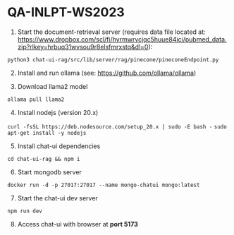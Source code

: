 # QA-INLPT-WS2023

1. Start the document-retrieval server (requires data file located at: https://www.dropbox.com/scl/fi/hyrmwrvcjqc5huue84ici/pubmed_data.zip?rlkey=hrbuq31wvsou9r8elsfmrxstq&dl=0): 

``python3 chat-ui-rag/src/lib/server/rag/pinecone/pineconeEndpoint.py``

2. Install and run ollama (see: https://github.com/ollama/ollama)

3. Download llama2 model

``ollama pull llama2``

4. Install nodejs (version 20.x)

``curl -fsSL https://deb.nodesource.com/setup_20.x | sudo -E bash -``
``sudo apt-get install -y nodejs``

5. Install chat-ui dependencies

``cd chat-ui-rag && npm i``

6. Start mongodb server

``docker run -d -p 27017:27017 --name mongo-chatui mongo:latest``

7. Start the chat-ui dev server

``npm run dev``

8. Access chat-ui with browser at **port 5173**
